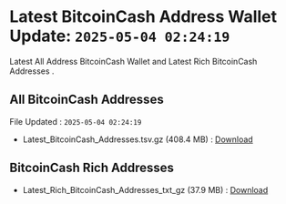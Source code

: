 # Latest BitcoinCash Address Wallet Update: `2025-05-04 02:24:19`

Latest All Address BitcoinCash Wallet and Latest Rich BitcoinCash Addresses .

## All BitcoinCash Addresses

File Updated : `2025-05-04 02:24:19`

- Latest_BitcoinCash_Addresses.tsv.gz (408.4 MB) : [Download](https://github.com/Pymmdrza/Rich-Address-Wallet/releases/tag/BitcoinCash)

## BitcoinCash Rich Addresses

- Latest_Rich_BitcoinCash_Addresses_txt_gz (37.9 MB) : [Download](https://github.com/Pymmdrza/Rich-Address-Wallet/releases/tag/BitcoinCash)
